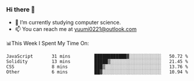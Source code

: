### Hi there 👋

- 📕 I’m currently studying computer science.
- 📫 You can reach me at yuumi0221@outlook.com


📊This Week I Spent My Time On:
<!--START_SECTION:waka-->

```text
JavaScript       31 mins         ████████████▓░░░░░░░░░░░░   50.72 %
Solidity         13 mins         █████▒░░░░░░░░░░░░░░░░░░░   21.45 %
CSS              8 mins          ███▒░░░░░░░░░░░░░░░░░░░░░   13.76 %
Other            6 mins          ██▓░░░░░░░░░░░░░░░░░░░░░░   10.94 %
```

<!--END_SECTION:waka-->

<!--
**Yuumi0221/Yuumi0221** is a ✨ _special_ ✨ repository because its `README.md` (this file) appears on your GitHub profile.

Here are some ideas to get you started:

- 🔭 I’m currently working on ...
- 🌱 I’m currently learning ...
- 👯 I’m looking to collaborate on ...
- 🤔 I’m looking for help with ...
- 💬 Ask me about ...
- 📫 How to reach me: ...
- 😄 Pronouns: ...
- ⚡ Fun fact: ...
-->
